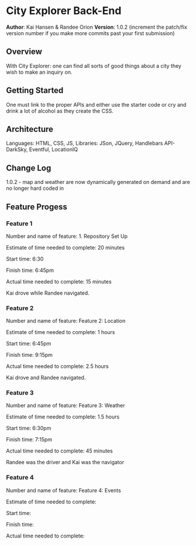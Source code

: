 # City Explorer Back-End

**Author**: Kai Hansen & Randee Orion
**Version**: 1.0.2 (increment the patch/fix version number if you make more commits past your first submission)

## Overview
With City Explorer: one can find all sorts of good things about a city they wish to make an inquiry on.

## Getting Started
One must link to the proper APIs and either use the starter code or cry and drink a lot of alcohol as they create the CSS.

## Architecture
Languages: HTML, CSS, JS,
Libraries: JSon, JQuery, Handlebars
API- DarkSky, Eventful, LocationIQ

## Change Log
1.0.2 - map and weather are now dynamically generated on demand and are no longer hard coded in 

## Feature Progess

### Feature 1
Number and name of feature: 1. Repository Set Up

Estimate of time needed to complete: 20 minutes

Start time: 6:30

Finish time: 6:45pm

Actual time needed to complete: 15 minutes

Kai drove while Randee navigated.

### Feature 2
Number and name of feature: Feature 2: Location

Estimate of time needed to complete: 1 hours

Start time: 6:45pm

Finish time: 9:15pm

Actual time needed to complete: 2.5 hours

Kai drove and Randee navigated. 

### Feature 3
Number and name of feature: Feature 3: Weather

Estimate of time needed to complete: 1.5 hours

Start time: 6:30pm

Finish time: 7:15pm

Actual time needed to complete: 45 minutes

Randee was the driver and Kai was the navigator 

### Feature 4
Number and name of feature: Feature 4: Events

Estimate of time needed to complete: 

Start time:

Finish time: 

Actual time needed to complete: 

